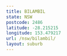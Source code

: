 ```yaml
---
title: BILAMBIL
state: NSW
postcode: 2486
latitude: -28.215215
longitude: 153.479217
url: /nsw/bilambil/
layout: suburb
---
```

